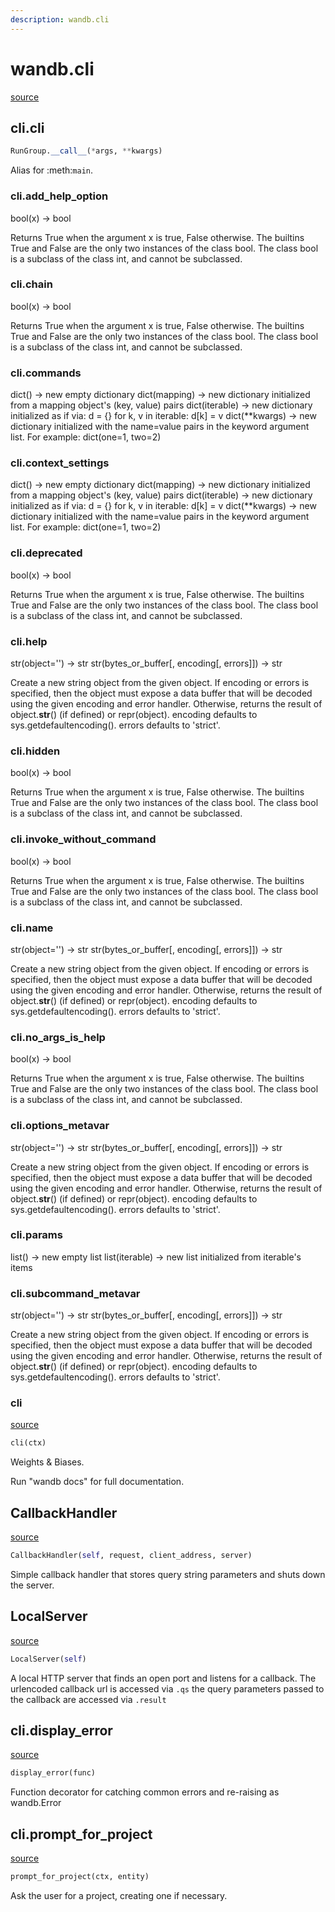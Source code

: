 ```yaml
---
description: wandb.cli
---
```


# wandb.cli
[source](https://github.com/wandb/client/blob/master/wandb/cli.py#L0)


## cli.cli
```python
RunGroup.__call__(*args, **kwargs)
```
Alias for :meth:`main`.

### cli.add_help_option
bool(x) -> bool

Returns True when the argument x is true, False otherwise.
The builtins True and False are the only two instances of the class bool.
The class bool is a subclass of the class int, and cannot be subclassed.

### cli.chain
bool(x) -> bool

Returns True when the argument x is true, False otherwise.
The builtins True and False are the only two instances of the class bool.
The class bool is a subclass of the class int, and cannot be subclassed.

### cli.commands
dict() -> new empty dictionary
dict(mapping) -> new dictionary initialized from a mapping object's
(key, value) pairs
dict(iterable) -> new dictionary initialized as if via:
d = {}
for k, v in iterable:
d[k] = v
dict(**kwargs) -> new dictionary initialized with the name=value pairs
in the keyword argument list.  For example:  dict(one=1, two=2)

### cli.context_settings
dict() -> new empty dictionary
dict(mapping) -> new dictionary initialized from a mapping object's
(key, value) pairs
dict(iterable) -> new dictionary initialized as if via:
d = {}
for k, v in iterable:
d[k] = v
dict(**kwargs) -> new dictionary initialized with the name=value pairs
in the keyword argument list.  For example:  dict(one=1, two=2)

### cli.deprecated
bool(x) -> bool

Returns True when the argument x is true, False otherwise.
The builtins True and False are the only two instances of the class bool.
The class bool is a subclass of the class int, and cannot be subclassed.

### cli.help
str(object='') -> str
str(bytes_or_buffer[, encoding[, errors]]) -> str

Create a new string object from the given object. If encoding or
errors is specified, then the object must expose a data buffer
that will be decoded using the given encoding and error handler.
Otherwise, returns the result of object.__str__() (if defined)
or repr(object).
encoding defaults to sys.getdefaultencoding().
errors defaults to 'strict'.

### cli.hidden
bool(x) -> bool

Returns True when the argument x is true, False otherwise.
The builtins True and False are the only two instances of the class bool.
The class bool is a subclass of the class int, and cannot be subclassed.

### cli.invoke_without_command
bool(x) -> bool

Returns True when the argument x is true, False otherwise.
The builtins True and False are the only two instances of the class bool.
The class bool is a subclass of the class int, and cannot be subclassed.

### cli.name
str(object='') -> str
str(bytes_or_buffer[, encoding[, errors]]) -> str

Create a new string object from the given object. If encoding or
errors is specified, then the object must expose a data buffer
that will be decoded using the given encoding and error handler.
Otherwise, returns the result of object.__str__() (if defined)
or repr(object).
encoding defaults to sys.getdefaultencoding().
errors defaults to 'strict'.

### cli.no_args_is_help
bool(x) -> bool

Returns True when the argument x is true, False otherwise.
The builtins True and False are the only two instances of the class bool.
The class bool is a subclass of the class int, and cannot be subclassed.

### cli.options_metavar
str(object='') -> str
str(bytes_or_buffer[, encoding[, errors]]) -> str

Create a new string object from the given object. If encoding or
errors is specified, then the object must expose a data buffer
that will be decoded using the given encoding and error handler.
Otherwise, returns the result of object.__str__() (if defined)
or repr(object).
encoding defaults to sys.getdefaultencoding().
errors defaults to 'strict'.

### cli.params
list() -> new empty list
list(iterable) -> new list initialized from iterable's items

### cli.subcommand_metavar
str(object='') -> str
str(bytes_or_buffer[, encoding[, errors]]) -> str

Create a new string object from the given object. If encoding or
errors is specified, then the object must expose a data buffer
that will be decoded using the given encoding and error handler.
Otherwise, returns the result of object.__str__() (if defined)
or repr(object).
encoding defaults to sys.getdefaultencoding().
errors defaults to 'strict'.

### cli
[source](https://github.com/wandb/client/blob/master/wandb/cli.py#L225)
```python
cli(ctx)
```
Weights & Biases.

Run "wandb docs" for full documentation.


## CallbackHandler
[source](https://github.com/wandb/client/blob/master/wandb/cli.py#L75)
```python
CallbackHandler(self, request, client_address, server)
```
Simple callback handler that stores query string parameters and shuts down the server.


## LocalServer
[source](https://github.com/wandb/client/blob/master/wandb/cli.py#L92)
```python
LocalServer(self)
```
A local HTTP server that finds an open port and listens for a callback. The urlencoded callback url is accessed via `.qs` the query parameters passed to the callback are accessed via `.result`


## cli.display_error
[source](https://github.com/wandb/client/blob/master/wandb/cli.py#L147)
```python
display_error(func)
```
Function decorator for catching common errors and re-raising as wandb.Error

## cli.prompt_for_project
[source](https://github.com/wandb/client/blob/master/wandb/cli.py#L164)
```python
prompt_for_project(ctx, entity)
```
Ask the user for a project, creating one if necessary.
